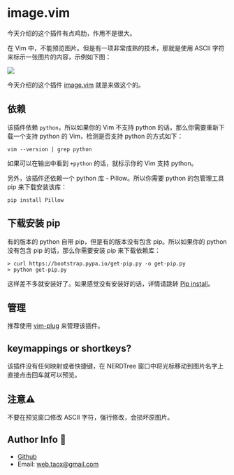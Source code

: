 # image.vim

今天介绍的这个插件有点鸡肋，作用不是很大。

在 Vim 中，不能预览图片。但是有一项非常成熟的技术，那就是使用 ASCII 字符来标示一张图片的内容，示例如下图：

![](https://github.com/ashisha/image.vim/raw/master/screenshot/image.vim.jpg)

今天介绍的这个插件 [image.vim](https://github.com/ashisha/image.vim) 就是来做这个的。

## 依赖

该插件依赖 `python`，所以如果你的 Vim 不支持 python 的话，那么你需要重新下载一个支持 python 的 Vim，检测是否支持 python 的方式如下：

```shell
vim --version | grep python
```

如果可以在输出中看到 `+python` 的话，就标示你的 Vim 支持 python。

另外，该插件还依赖一个 python 库 - Pillow。所以你需要 python 的包管理工具 pip 来下载安装该库：

```shell
pip install Pillow
```

## 下载安装 pip

有的版本的 python 自带 pip，但是有的版本没有包含 pip。所以如果你的 python 没有包含 pip 的话，那么你需要安装 pip 来下载依赖库：

```shell
> curl https://bootstrap.pypa.io/get-pip.py -o get-pip.py
> python get-pip.py
```

这样差不多就安装好了。如果感觉没有安装好的话，详情请跳转 [Pip install](https://pip.readthedocs.io/en/stable/installing/)。

## 管理

推荐使用 [vim-plug](./vim-plug.md) 来管理该插件。

## keymappings or shortkeys?

该插件没有任何映射或者快捷键，在 NERDTree 窗口中将光标移动到图片名字上直接点击回车就可以预览。

## 注意⚠️

不要在预览窗口修改 ASCII 字符，强行修改，会损坏原图片。

## Author Info 🐆

* [Github](https://github.com/Tao-Quixote)
* Email: <web.taox@gmail.com>
